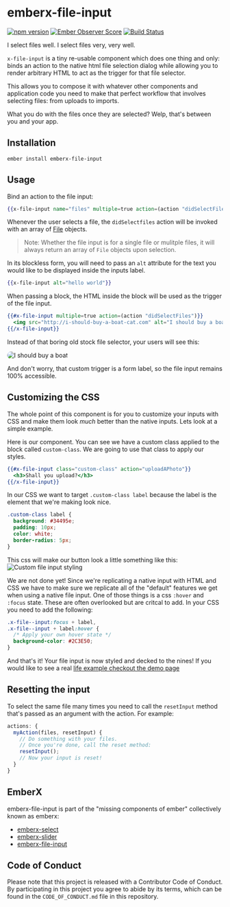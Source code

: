 # emberx-file-input
[![npm version](https://badge.fury.io/js/emberx-file-input.svg)](https://badge.fury.io/js/emberx-file-input)
[![Ember Observer Score](http://emberobserver.com/badges/emberx-file-input.svg)](http://emberobserver.com/addons/emberx-file-input)
[![Build Status](https://travis-ci.org/thefrontside/emberx-file-input.svg?branch=master)](https://travis-ci.org/thefrontside/emberx-file-input)

I select files well. I select files very, very well.

`x-file-input` is a tiny re-usable component which does one thing and
only: binds an action to the native html file selection dialog while
allowing you to render arbitrary HTML to act as the trigger for that
file selector.

This allows you to compose it with whatever other components and
application code you need to make that perfect workflow that involves
selecting files: from uploads to imports.

What you do with the files once they are selected? Welp, that's
between you and your app.

## Installation

`ember install emberx-file-input`

## Usage

Bind an action to the file input:

```handlebars
{{x-file-input name="files" multiple=true action=(action "didSelectFiles") alt="Choose a File"}}
```

Whenever the user selects a file, the `didSelectfiles` action will be
invoked with an array of [File][1] objects.

> Note: Whether the file input is for a single file or mulitple files,
> it will always return an array of `File` objects upon selection.

In its blockless form, you will need to pass an `alt` attribute for
the text you would like to be displayed inside the inputs label.

``` handlebars
{{x-file-input alt="hello world"}}
```

When passing a block, the HTML inside the block will be used as the
trigger of the file input.

```hbs
{{#x-file-input multiple=true action=(action "didSelectFiles")}}
  <img src="http://i-should-buy-a-boat-cat.com" alt="I should buy a boat"/>
{{/x-file-input}}
```

Instead of that boring old stock file selector, your users will see
this:

<div style="position: relative; display: inline-block;">
  <img style="pointer-events: none; display: block; border-radius: 10px;" src="http://i.imgur.com/Mj0xj.jpg" alt="I should buy a boat"/>
  <input type="file" name="files" alt="Choose a File" style="position: absolute; top: 0; left: 0; width: 100%; height: 100%; opacity: 0; z-index: 1;"/>
</div>

And don't worry, that custom trigger is a form label, so the file input remains
100% accessible.

## Customizing the CSS

The whole point of this component is for you to customize your inputs with CSS
and make them look *much* better than the native inputs. Lets look at a simple
example.

Here is our component. You can see we have a custom class applied to the block
called `custom-class`. We are going to use that class to apply our styles.

```hbs
{{#x-file-input class="custom-class" action="uploadAPhoto"}}
  <h3>Shall you upload?</h3>
{{/x-file-input}}
```

In our CSS we want to target `.custom-class label` because the label is the
element that we're making look nice.

```css
.custom-class label {
  background: #34495e;
  padding: 10px;
  color: white;
  border-radius: 5px;
}
```

This css will make our button look a little something like this:
![Custom file input styling](http://i.imgur.com/OHTMaAQ.png)

We are not done yet! Since we're replicating a native input with
HTML and CSS we have to make sure we replicate all of the "default"
features we get when using a native file input. One of those things is a css
`:hover` and `:focus` state. These are often overlooked but are critcal to add.
In your CSS you need to add the following:

```css
.x-file--input:focus + label,
.x-file--input + label:hover {
  /* Apply your own hover state */
  background-color: #2C3E50;
}
```

And that's it! Your file input is now styled and decked to the nines!
If you would like to see a real
[life example checkout the demo page](http://thefrontside.github.io/emberx-file-input)

## Resetting the input

To select the same file many times you need to call the `resetInput`
method that's passed as an argument with the action. For example:

``` javascript
actions: {
  myAction(files, resetInput) {
    // Do something with your files.
    // Once you're done, call the reset method:
    resetInput();
    // Now your input is reset!
  }
}
```



## EmberX

emberx-file-input is part of the "missing components of ember" collectively
known as emberx:

* [emberx-select](https://github.com/thefrontside/emberx-select)
* [emberx-slider](https://github.com/thefrontside/emberx-slider)
* [emberx-file-input](https://github.com/thefrontside/emberx-file-input)


[1]: https://developer.mozilla.org/en-US/docs/Web/API/File


## Code of Conduct
Please note that this project is released with a Contributor Code of
Conduct. By participating in this project you agree to abide by its
terms, which can be found in the `CODE_OF_CONDUCT.md` file in this
repository.
